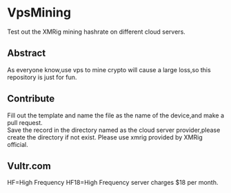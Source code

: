 # VpsMining

Test out the XMRig mining hashrate on different cloud servers.

## Abstract

As everyone know,use vps to mine crypto will cause a large loss,so this repository is just for fun.

## Contribute

Fill out the template and name the file as the name of the device,and make a pull request.  
Save the record in the directory named as the cloud server provider,please create the directory if not exist.
Please use xmrig provided by XMRig official.

## Vultr.com

HF=High Frequency
HF18=High Frequency server charges $18 per month.
